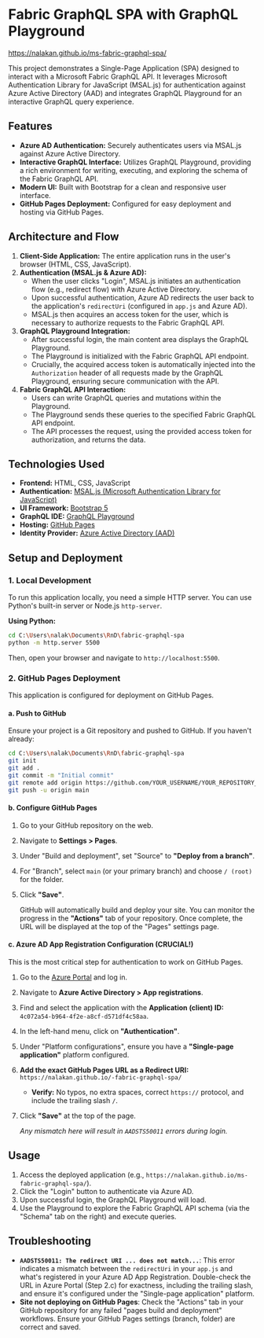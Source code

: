 # Fabric GraphQL SPA with GraphQL Playground
https://nalakan.github.io/ms-fabric-graphql-spa/

This project demonstrates a Single-Page Application (SPA) designed to interact with a Microsoft Fabric GraphQL API. It leverages Microsoft Authentication Library for JavaScript (MSAL.js) for authentication against Azure Active Directory (AAD) and integrates GraphQL Playground for an interactive GraphQL query experience.

## Features

-   **Azure AD Authentication:** Securely authenticates users via MSAL.js against Azure Active Directory.
-   **Interactive GraphQL Interface:** Utilizes GraphQL Playground, providing a rich environment for writing, executing, and exploring the schema of the Fabric GraphQL API.
-   **Modern UI:** Built with Bootstrap for a clean and responsive user interface.
-   **GitHub Pages Deployment:** Configured for easy deployment and hosting via GitHub Pages.

## Architecture and Flow

1.  **Client-Side Application:** The entire application runs in the user's browser (HTML, CSS, JavaScript).
2.  **Authentication (MSAL.js & Azure AD):**
    -   When the user clicks "Login", MSAL.js initiates an authentication flow (e.g., redirect flow) with Azure Active Directory.
    -   Upon successful authentication, Azure AD redirects the user back to the application's `redirectUri` (configured in `app.js` and Azure AD).
    -   MSAL.js then acquires an access token for the user, which is necessary to authorize requests to the Fabric GraphQL API.
3.  **GraphQL Playground Integration:**
    -   After successful login, the main content area displays the GraphQL Playground.
    -   The Playground is initialized with the Fabric GraphQL API endpoint.
    -   Crucially, the acquired access token is automatically injected into the `Authorization` header of all requests made by the GraphQL Playground, ensuring secure communication with the API.
4.  **Fabric GraphQL API Interaction:**
    -   Users can write GraphQL queries and mutations within the Playground.
    -   The Playground sends these queries to the specified Fabric GraphQL API endpoint.
    -   The API processes the request, using the provided access token for authorization, and returns the data.

## Technologies Used

-   **Frontend:** HTML, CSS, JavaScript
-   **Authentication:** [MSAL.js (Microsoft Authentication Library for JavaScript)](https://github.com/AzureAD/microsoft-authentication-library-for-js/tree/dev/lib/msal-browser)
-   **UI Framework:** [Bootstrap 5](https://getbootstrap.com/)
-   **GraphQL IDE:** [GraphQL Playground](https://github.com/graphql/graphql-playground)
-   **Hosting:** [GitHub Pages](https://pages.github.com/)
-   **Identity Provider:** [Azure Active Directory (AAD)](https://azure.microsoft.com/en-us/services/active-directory/)

## Setup and Deployment

### 1. Local Development

To run this application locally, you need a simple HTTP server. You can use Python's built-in server or Node.js `http-server`.

**Using Python:**

```bash
cd C:\Users\nalak\Documents\RnD\fabric-graphql-spa
python -m http.server 5500
```

Then, open your browser and navigate to `http://localhost:5500`.

### 2. GitHub Pages Deployment

This application is configured for deployment on GitHub Pages.

#### a. Push to GitHub

Ensure your project is a Git repository and pushed to GitHub. If you haven't already:

```bash
cd C:\Users\nalak\Documents\RnD\fabric-graphql-spa
git init
git add .
git commit -m "Initial commit"
git remote add origin https://github.com/YOUR_USERNAME/YOUR_REPOSITORY_NAME.git
git push -u origin main
```

#### b. Configure GitHub Pages

1.  Go to your GitHub repository on the web.
2.  Navigate to **Settings > Pages**.
3.  Under "Build and deployment", set "Source" to **"Deploy from a branch"**.
4.  For "Branch", select `main` (or your primary branch) and choose `/ (root)` for the folder.
5.  Click **"Save"**.

    GitHub will automatically build and deploy your site. You can monitor the progress in the **"Actions"** tab of your repository. Once complete, the URL will be displayed at the top of the "Pages" settings page.

#### c. Azure AD App Registration Configuration (CRUCIAL!)

This is the most critical step for authentication to work on GitHub Pages.

1.  Go to the [Azure Portal](https://portal.azure.com/) and log in.
2.  Navigate to **Azure Active Directory > App registrations**.
3.  Find and select the application with the **Application (client) ID:** `4c072a54-b964-4f2e-a8cf-d571df4c58aa`.
4.  In the left-hand menu, click on **"Authentication"**.
5.  Under "Platform configurations", ensure you have a **"Single-page application"** platform configured.
6.  **Add the exact GitHub Pages URL as a Redirect URI:**
    `https://nalakan.github.io/-fabric-graphql-spa/`
    *   **Verify:** No typos, no extra spaces, correct `https://` protocol, and include the trailing slash `/`.
7.  Click **"Save"** at the top of the page.

    *Any mismatch here will result in `AADSTS50011` errors during login.*

## Usage

1.  Access the deployed application (e.g., `https://nalakan.github.io/ms-fabric-graphql-spa/`).
2.  Click the "Login" button to authenticate via Azure AD.
3.  Upon successful login, the GraphQL Playground will load.
4.  Use the Playground to explore the Fabric GraphQL API schema (via the "Schema" tab on the right) and execute queries.

## Troubleshooting

-   **`AADSTS50011: The redirect URI ... does not match...`**: This error indicates a mismatch between the `redirectUri` in your `app.js` and what's registered in your Azure AD App Registration. Double-check the URL in Azure Portal (Step 2.c) for exactness, including the trailing slash, and ensure it's configured under the "Single-page application" platform.
-   **Site not deploying on GitHub Pages**: Check the "Actions" tab in your GitHub repository for any failed "pages build and deployment" workflows. Ensure your GitHub Pages settings (branch, folder) are correct and saved.

```
